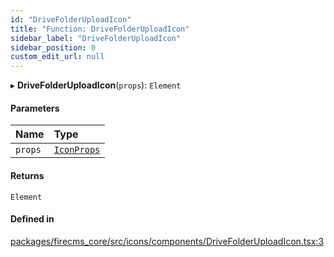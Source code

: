 ```yaml
---
id: "DriveFolderUploadIcon"
title: "Function: DriveFolderUploadIcon"
sidebar_label: "DriveFolderUploadIcon"
sidebar_position: 0
custom_edit_url: null
---
```


▸ **DriveFolderUploadIcon**(`props`): `Element`

#### Parameters

| Name | Type |
| :------ | :------ |
| `props` | [`IconProps`](../types/IconProps.md) |

#### Returns

`Element`

#### Defined in

[packages/firecms_core/src/icons/components/DriveFolderUploadIcon.tsx:3](https://github.com/FireCMSco/firecms/blob/d45f3739/packages/firecms_core/src/icons/components/DriveFolderUploadIcon.tsx#L3)
